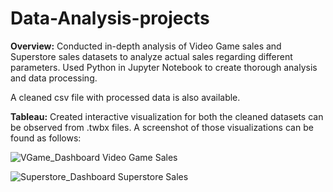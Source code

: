 # Data-Analysis-projects

**Overview:**
Conducted in-depth analysis of Video Game sales and Superstore sales datasets to analyze actual sales regarding different parameters.
Used Python in Jupyter Notebook to create thorough analysis and data processing.

A cleaned csv file with processed data is also available.

**Tableau:**
Created interactive visualization for both the cleaned datasets can be observed from .twbx files. 
A screenshot of those visualizations can be found as follows:


![VGame_Dashboard](https://github.com/DeepSanghvi/Data-Analysis-projects/assets/49224651/f41de356-17c3-4d73-931b-743dd8a5ef78)
                                                            Video Game Sales

![Superstore_Dashboard](https://github.com/DeepSanghvi/Data-Analysis-projects/assets/49224651/84a3ac76-8bf5-4b41-832b-776767c808c3)
                                                            Superstore Sales
